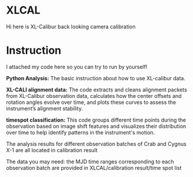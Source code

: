 # XLCAL
Hi here is XL-Calibur back looking camera calibration

# Instruction 
I attached my code here so you can try to run by yourself!

**Python Analysis:** 
The basic instruction about how to use XL-calibur data. 

**XL-CALI alignment data:** 
The code extracts and cleans alignment packets from XL-Calibur observation data, calculates how the center offsets and rotation angles evolve over time, and plots these curves to assess the instrument’s alignment stability.

**timespot classification:**
This code groups different time points during the observation based on image shift features and visualizes their distribution over time to help identify patterns in the instrument's motion.

The analysis results for different observation batches of Crab and Cygnus X-1 are all located in calibration result

The data you may need: the MJD time ranges corresponding to each observation batch are provided in XLCAL/calibration result/time spot list
